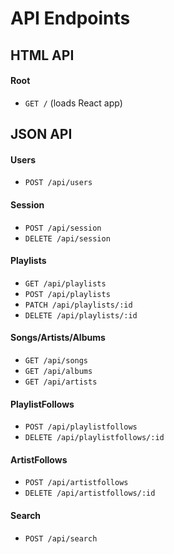 # API Endpoints

## HTML API
#### Root
  - `GET /` (loads React app)

## JSON API
#### Users
  - `POST /api/users`

#### Session
  - `POST /api/session`
  - `DELETE /api/session`

#### Playlists
  - `GET /api/playlists`
  - `POST /api/playlists`
  - `PATCH /api/playlists/:id`
  - `DELETE /api/playlists/:id`

#### Songs/Artists/Albums
  - `GET /api/songs`
  - `GET /api/albums`
  - `GET /api/artists`

#### PlaylistFollows
  - `POST /api/playlistfollows`
  - `DELETE /api/playlistfollows/:id`

#### ArtistFollows
  - `POST /api/artistfollows`
  - `DELETE /api/artistfollows/:id`

#### Search
  - `POST /api/search`
